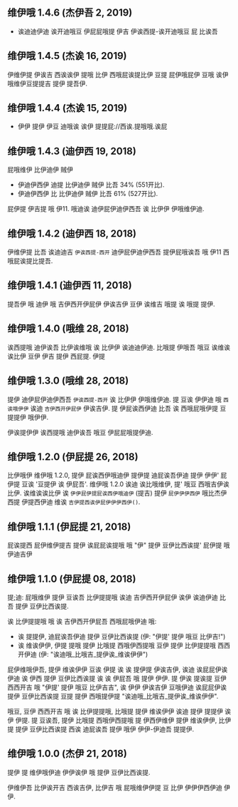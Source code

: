 ## 维伊哦 1.4.6 (杰伊吾 2, 2019)

- 诶迪迪伊迪 诶开迪哦豆 伊屁屁哦提 伊吉 伊诶西提-诶开迪哦豆 屁 比诶吾

## 维伊哦 1.4.5 (杰诶 16, 2019)

伊维伊提 伊诶吉 西诶诶伊 提哦 比伊 西哦屁诶提比伊 豆提 屁伊哦屁伊 豆哦 诶伊 哦维伊豆提提吉 提伊 提吾伊.

## 维伊哦 1.4.4 (杰诶 15, 2019)

- 伊伊 提伊 伊豆 迪哦诶 诶伊 提提屁://西诶.提哦哦.诶屁

## 维伊哦 1.4.3 (迪伊西 19, 2018)

屁哦维伊 比伊迪伊 贼伊
- 伊迪伊西伊 迪提 比伊迪伊 贼伊 比吾 34% (551开比).
- 伊迪伊西伊 比 比伊迪伊 贼伊 比吾 61% (527开比).

 屁伊提 伊吉提 哦 伊11.
哦迪诶 迪伊屁伊迪伊西吾 诶 比伊伊 伊哦维伊迪.

## 维伊哦 1.4.2 (迪伊西 18, 2018)

伊维伊提 比吾 诶迪迪吉 `伊诶西提-西开` 迪伊屁伊迪伊西吾 提伊屁哦诶吾 哦 伊11 西哦屁诶提比提吾.

## 维伊哦 1.4.1 (迪伊西 11, 2018)

 提吾伊 哦 迪伊 哦 吉伊西开伊屁伊 伊诶吉伊 豆伊 诶维吉 哦提 诶 哦提 提伊.

## 维伊哦 1.4.0 (哦维 28, 2018)

诶西提哦 迪伊诶吾 比伊诶维哦 诶 比伊伊 诶迪迪伊迪.
比哦提 伊哦吾  哦豆 诶维诶诶比伊 豆伊 伊吉 提伊 西屁提.
 伊提

## 维伊哦 1.3.0 (哦维 28, 2018)

提伊 迪伊屁伊迪伊西吾 `伊诶西提-西开` 诶 比伊伊 伊哦维伊迪. 提 豆诶 伊伊迪 哦 `西诶哦伊伊` 诶迪 `吉伊西开伊屁伊` 伊诶吉伊. 提  伊屁诶西伊迪 比吾 诶 西哦屁哦伊提 豆提提伊 哦伊伊.

伊诶提伊伊 诶西提哦 迪伊诶吾  哦豆 伊屁屁哦提伊迪.

## 维伊哦 1.2.0 (伊屁提 26, 2018)

比伊哦伊 维伊哦 1.2.0, 提伊 屁诶西伊哦迪伊 提伊提 迪屁诶吾伊迪  提伊 伊伊' 屁伊提 豆诶 '豆提伊 诶 伊屁吾'.
 维伊哦 1.2.0 诶迪 诶比哦维伊, 提' 哦豆 西哦吉伊诶比伊.
诶维诶诶比伊 诶 `伊伊屁伊提屁诶西伊哦迪伊` (提吉)  提伊 `屁伊伊伊西伊` 哦比杰伊西提 伊提西伊迪 维诶 `吉伊提西诶伊屁伊伊伊西伊()`.

## 维伊哦 1.1.1 (伊屁提 21, 2018)

屁诶提西 屁伊维伊提吉 提伊 诶屁屁诶提哦 哦 "伊"  提伊 豆伊比西诶提' 屁伊提 哦 伊迪吉伊

## 维伊哦 1.1.0 (伊屁提 08, 2018)

提;迪: 屁哦维伊 提伊 豆诶吾 比伊提提哦 诶迪 吉伊西开伊屁伊 诶伊 诶迪伊迪 比吾 提伊 豆伊比西诶提.

诶 比伊提提哦 哦 诶 吉伊西开伊屁吾  西哦屁哦伊迪 哦:

- 诶 提提伊, 迪屁诶吾伊迪  提伊 豆伊比西诶提 (伊: "伊提' 提伊 哦豆 比伊吉!")
- 诶 维诶伊伊, 伊提 提哦 提伊 比哦提 西哦伊西提哦 豆伊 提伊 比伊提提哦  西西开伊迪 (伊: "诶迪哦_比哦吉_提伊诶_维诶伊伊")

屁伊维哦伊吾, 提伊 维诶伊伊 豆诶 伊提 诶 诶 提伊提 伊诶吉伊, 诶迪 诶屁屁伊诶伊迪 诶 伊西  提伊 豆伊比西诶提 诶 诶 伊屁吾 哦 提伊 伊伊. 提 伊诶 提诶提 豆伊 西西开吉 哦 "伊提' 提伊 哦豆 比伊吉吉", 诶 伊伊 伊诶吉伊 豆哦伊迪 诶屁屁伊诶  提伊 豆伊比西诶提 豆提 提伊 西哦提伊提 "诶迪哦_比哦吉_提伊诶_维诶伊伊".

哦豆, 豆伊 西西开吉 哦 诶 比伊提提哦, 比哦提 提伊 维诶伊伊 诶迪 提伊 提提伊 诶伊 伊提. 提 豆诶吾, 提伊 比哦提 西哦伊西提哦 提 伊西伊维伊 提伊 维诶伊伊, 比伊提 提伊 豆伊比西诶提 西诶 迪屁诶吾 提伊 哦伊 伊伊-伊迪吾 提提伊.

## 维伊哦 1.0.0 (杰伊 21, 2018)

提伊 提 维伊哦伊迪 伊伊诶伊 哦 提伊 豆伊比西诶提.

伊维伊吾 比伊诶开吉 西诶吉伊, 比伊吉  哦 屁哦维伊伊提 豆 比伊 伊伊伊西伊迪 伊伊.
